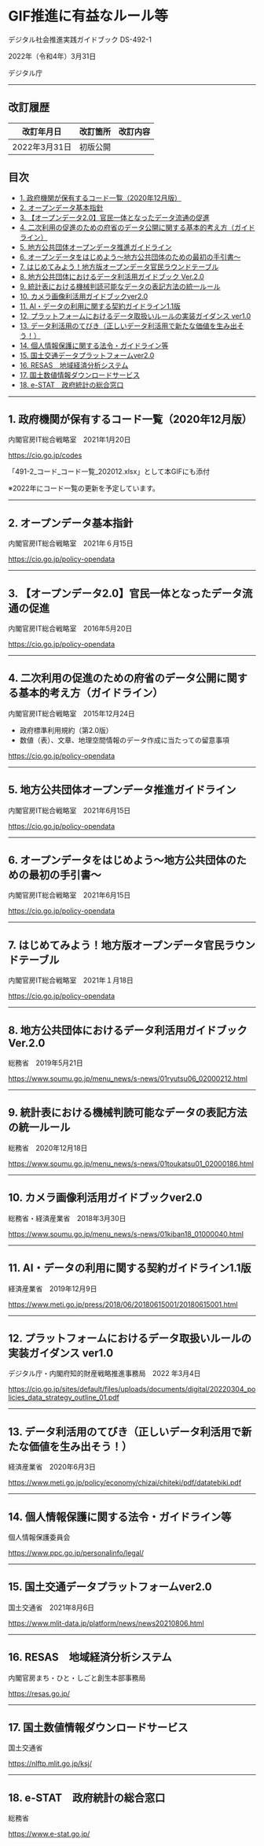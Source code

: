 
# GIF推進に有益なルール等　<!-- omit in toc -->

デジタル社会推進実践ガイドブック DS-492-1

2022年（令和4年）3月31日

デジタル庁


-----
## 改訂履歴 <!-- omit in toc -->

| 改訂年月日 | 改訂箇所 | 改訂内容 |
|---|---|---|
|2022年3月31日 | 初版公開|

## 目次 <!-- omit in toc -->
- [1. 政府機関が保有するコード一覧（2020年12月版）](#1-政府機関が保有するコード一覧2020年12月版)
- [2. オープンデータ基本指針](#2-オープンデータ基本指針)
- [3. 【オープンデータ2.0】官民一体となったデータ流通の促進](#3-オープンデータ20官民一体となったデータ流通の促進)
- [4. 二次利用の促進のための府省のデータ公開に関する基本的考え方（ガイドライン）](#4-二次利用の促進のための府省のデータ公開に関する基本的考え方ガイドライン)
- [5. 地方公共団体オープンデータ推進ガイドライン](#5-地方公共団体オープンデータ推進ガイドライン)
- [6. オープンデータをはじめよう～地方公共団体のための最初の手引書～](#6-オープンデータをはじめよう地方公共団体のための最初の手引書)
- [7. はじめてみよう！地方版オープンデータ官民ラウンドテーブル](#7-はじめてみよう地方版オープンデータ官民ラウンドテーブル)
- [8. 地方公共団体におけるデータ利活用ガイドブック Ver.2.0](#8-地方公共団体におけるデータ利活用ガイドブック-ver20)
- [9. 統計表における機械判読可能なデータの表記方法の統一ルール](#9-統計表における機械判読可能なデータの表記方法の統一ルール)
- [10. カメラ画像利活用ガイドブックver2.0](#10-カメラ画像利活用ガイドブックver20)
- [11. AI・データの利用に関する契約ガイドライン1.1版](#11-aiデータの利用に関する契約ガイドライン11版)
- [12. プラットフォームにおけるデータ取扱いルールの実装ガイダンス ver1.0](#12-プラットフォームにおけるデータ取扱いルールの実装ガイダンス-ver10)
- [13. データ利活用のてびき（正しいデータ利活用で新たな価値を生み出そう！）](#13-データ利活用のてびき正しいデータ利活用で新たな価値を生み出そう)
- [14. 個人情報保護に関する法令・ガイドライン等](#14-個人情報保護に関する法令ガイドライン等)
- [15. 国土交通データプラットフォームver2.0](#15-国土交通データプラットフォームver20)
- [16. RESAS　地域経済分析システム](#16-resas地域経済分析システム)
- [17. 国土数値情報ダウンロードサービス](#17-国土数値情報ダウンロードサービス)
- [18. e-STAT　政府統計の総合窓口](#18-e-stat政府統計の総合窓口)

----

## 1. 政府機関が保有するコード一覧（2020年12月版）

内閣官房IT総合戦略室　2021年1月20日

https://cio.go.jp/codes

「491-2_コード_コード一覧_202012.xlsx」として本GIFにも添付

※2022年にコード一覧の更新を予定しています。


-----

## 2. オープンデータ基本指針

内閣官房IT総合戦略室　2021年６月15日

https://cio.go.jp/policy-opendata


-----

## 3. 【オープンデータ2.0】官民一体となったデータ流通の促進

内閣官房IT総合戦略室　2016年5月20日

https://cio.go.jp/policy-opendata


-----

## 4. 二次利用の促進のための府省のデータ公開に関する基本的考え方（ガイドライン）

内閣官房IT総合戦略室　2015年12月24日

* 政府標準利用規約（第2.0版）
* 数値（表）、文章、地理空間情報のデータ作成に当たっての留意事項

https://cio.go.jp/policy-opendata


-----
## 5. 地方公共団体オープンデータ推進ガイドライン

内閣官房IT総合戦略室　2021年6月15日

https://cio.go.jp/policy-opendata


-----

## 6. オープンデータをはじめよう～地方公共団体のための最初の手引書～

内閣官房IT総合戦略室　2021年6月15日

https://cio.go.jp/policy-opendata


-----

## 7. はじめてみよう！地方版オープンデータ官民ラウンドテーブル

内閣官房IT総合戦略室　2021年１月18日

https://cio.go.jp/policy-opendata


-----

## 8. 地方公共団体におけるデータ利活用ガイドブック Ver.2.0

総務省　2019年5月21日　

https://www.soumu.go.jp/menu_news/s-news/01ryutsu06_02000212.html


-----

## 9. 統計表における機械判読可能なデータの表記方法の統一ルール

総務省　2020年12月18日　

https://www.soumu.go.jp/menu_news/s-news/01toukatsu01_02000186.html


-----

## 10. カメラ画像利活用ガイドブックver2.0

総務省・経済産業省　2018年3月30日　

https://www.soumu.go.jp/menu_news/s-news/01kiban18_01000040.html


-----

## 11. AI・データの利用に関する契約ガイドライン1.1版

経済産業省　2019年12月9日

https://www.meti.go.jp/press/2018/06/20180615001/20180615001.html


-----

## 12. プラットフォームにおけるデータ取扱いルールの実装ガイダンス ver1.0

デジタル庁・内閣府知的財産戦略推進事務局　2022 年3月4日

https://cio.go.jp/sites/default/files/uploads/documents/digital/20220304_policies_data_strategy_outline_01.pdf


-----

## 13. データ利活用のてびき（正しいデータ利活用で新たな価値を生み出そう！）

経済産業省　2020年6月3日

https://www.meti.go.jp/policy/economy/chizai/chiteki/pdf/datatebiki.pdf


-----

## 14. 個人情報保護に関する法令・ガイドライン等

個人情報保護委員会

https://www.ppc.go.jp/personalinfo/legal/


-----

## 15. 国土交通データプラットフォームver2.0

国土交通省　2021年8月6日　

https://www.mlit-data.jp/platform/news/news20210806.html


-----

## 16. RESAS　地域経済分析システム

内閣官房まち・ひと・しごと創生本部事務局

https://resas.go.jp/


-----

## 17. 国土数値情報ダウンロードサービス

国土交通省

https://nlftp.mlit.go.jp/ksj/


-----

## 18. e-STAT　政府統計の総合窓口

総務省

https://www.e-stat.go.jp/
